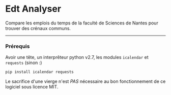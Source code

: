 Edt Analyser
============

Compare les emplois du temps de la faculté de Sciences de Nantes pour
trouver des crénaux communs.

---

### Prérequis

Avoir une tête, un interprêteur python v2.7, les modules `icalendar` et
`requests` (sinon :)

`pip install icalendar requests`

Le sacrifice d'une vierge n'est _PAS_ nécessaire au bon fonctionnement de ce
logiciel sous licence MIT.
